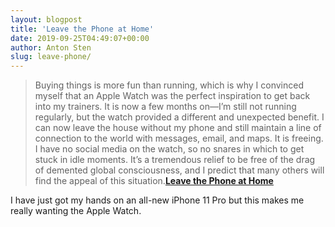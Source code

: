 ```yaml
---
layout: blogpost
title: 'Leave the Phone at Home'
date: 2019-09-25T04:49:07+00:00
author: Anton Sten
slug: leave-phone/
---
```


>Buying things is more fun than running, which is why I convinced myself that an Apple Watch was the perfect inspiration to get back into my trainers. It is now a few months on—I’m still not running regularly, but the watch provided a different and unexpected benefit. I can now leave the house without my phone and still maintain a line of connection to the world with messages, email, and maps. It is freeing. I have no social media on the watch, so no snares in which to get stuck in idle moments. It’s a tremendous relief to be free of the drag of demented global consciousness, and I predict that many others will find the appeal of this situation.**[Leave the Phone at Home](https://frankchimero.com/blog/2019/leave-the-phone-at-home/)**

I have just got my hands on an all-new iPhone 11 Pro but this makes me really wanting the Apple Watch. 
